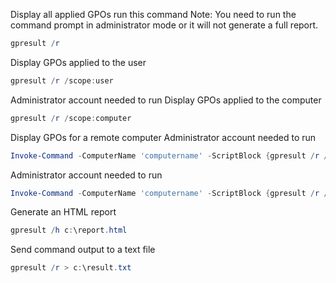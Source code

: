 Display all applied GPOs run this command
Note: You need to run the command prompt in administrator mode or it will not generate a full report.
```powershell
gpresult /r
```
Display GPOs applied to the user
```powershell
gpresult /r /scope:user
```
Administrator account needed to run
Display GPOs applied to the computer
```powershell
gpresult /r /scope:computer
```
Display GPOs for a remote computer
Administrator account needed to run
```powershell
Invoke-Command -ComputerName 'computername' -ScriptBlock {gpresult /r /scope:user}
```
Administrator account needed to run
```powershell
Invoke-Command -ComputerName 'computername' -ScriptBlock {gpresult /r /scope:computer}
```
Generate an HTML report
```powershell
gpresult /h c:\report.html
```
Send command output to a text file
```powershell
gpresult /r > c:\result.txt
```